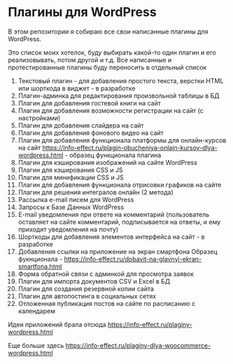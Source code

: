 # Плагины для WordPress 
В этом репозитории я собираю все свои написанные плагины для WordPress. 

Это список моих хотелок, буду выбирать какой-то один плагин и его реализовывать, потом другой и т.д. Все написанные и протестированные плагины буду переносить в отдельный список

1. Текстовый плагин - для добавления простого текста, верстки HTML или шорткода в виджет - в разработке
2. Плагин-админка для редактирования произвольной таблицы в БД
3. Плагин для добавления гостевой книги на сайт
4. Плагин для добавления возможности регистрации на сайт (с настройками)
5. Плагин для добавления слайдера на сайт
6. Плагин для добавления фонового видео на сайт
7. Плагин для добавления функционала платформы для онлайн-курсов на сайт
    https://info-effect.ru/plagin-obucheniya-onlajn-kursov-dlya-wordpress.html - образец функционала плагина
8. Плагин для кэширования изображений на сайте WordPress
9. Плагин для кэширования CSS и JS
10. Плагин для минификации CSS и JS
11. Плагин для добавления функционала отрисовки графиков на сайте
12. Плагин для решения интегралов онлайн (2 метода)
13. Рассылка e-mail писем для WordPress
14. Запросы к Базе Данных WordPress
15. E-mail уведомления при ответе на комментарий (пользователь оставляет на сайте комментарий, подписывается на ответы, и ему приходит уведомления на почту)
16. Шорткоды для добавления элементов интерфейса на сайт - в разработке
17. Добавления ссылки на приложение на экран смартфона
    Образец фукнционала - https://info-effect.ru/dobavit-na-glavnyj-ekran-smartfona.html
18. Форма обратной связи с админкой для просмотра заявок
19. Плагин для импорта документов CSV и Excel в БД
20. Плагин для создания резервной копии сайта
21. Плагин для автопостинга в социальных сетях
22. Отложенная публикация постов на сайте по расписанию с календарем

Идеи приложений брала отсюда https://info-effect.ru/plaginy-wordpress.html

Еще больше здесь https://info-effect.ru/plaginy-dlya-woocommerce-wordpress.html
